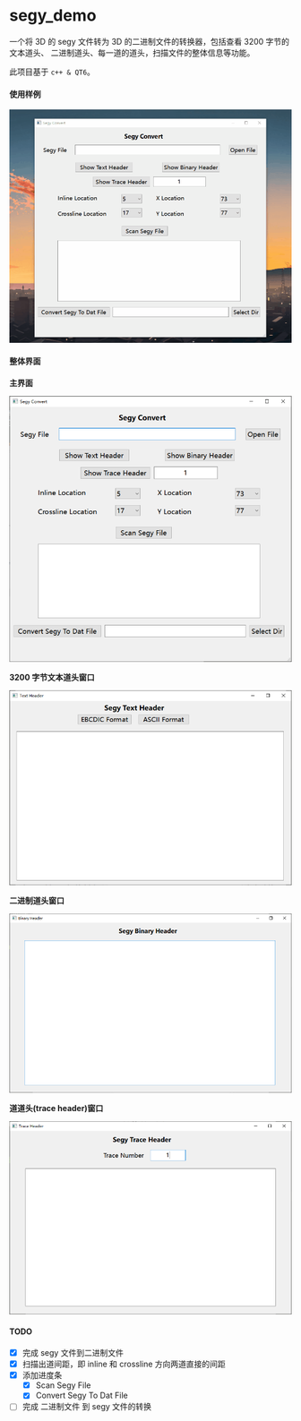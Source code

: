 # segy_demo

一个将 3D 的 segy 文件转为 3D 的二进制文件的转换器，包括查看 3200 字节的文本道头、
二进制道头、每一道的道头，扫描文件的整体信息等功能。

此项目基于 `c++ & QT6`。

#### 使用样例

![gif](png/gif01.gif)

#### 整体界面

**主界面**

![mainwindow](png/mainwindow.png)

**3200 字节文本道头窗口**

![textwindow](png/textwindow.png)

**二进制道头窗口**

![binarywindow](png/binarywindow.png)

**道道头(trace header)窗口**

![tracewindow](png/tracewindow.png)


#### TODO

 - [x] 完成 segy 文件到二进制文件
 - [x] 扫描出道间距，即 inline 和 crossline 方向两道直接的间距
 - [x] 添加进度条 
    + [x] Scan Segy File 
    + [x] Convert Segy To Dat File
 - [ ] 完成 二进制文件 到 segy 文件的转换